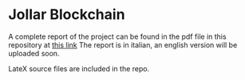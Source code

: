 # Jollar Blockchain
A complete report of the project can be found in the pdf file in this repository at [this link](/REPORT_LSO.pdf)
The report is in italian, an english version will be uploaded soon. 

LateX source files are included in the repo. 
